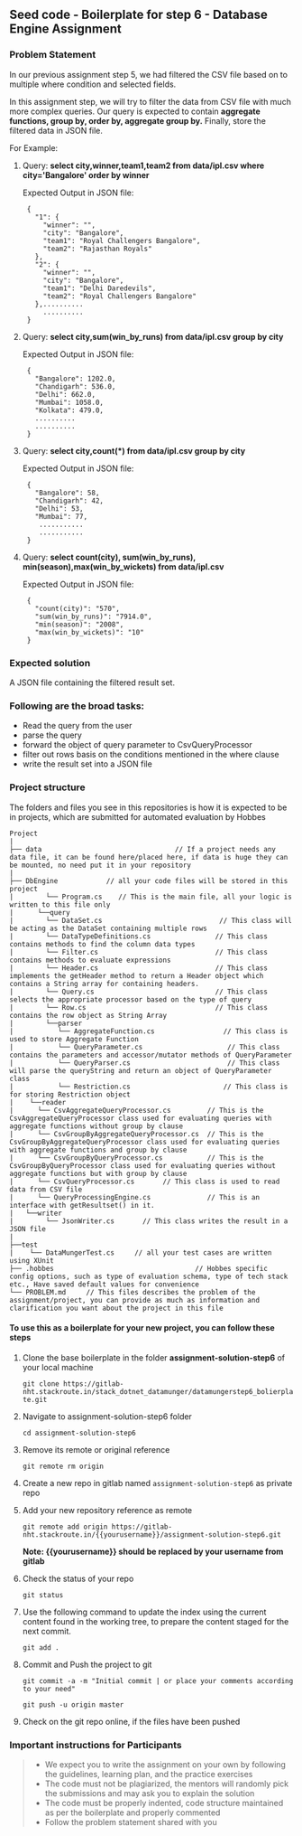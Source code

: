 ## Seed code - Boilerplate for step 6 - Database Engine Assignment

### Problem Statement

In our previous assignment step 5, we had filtered the CSV file based on to multiple where condition and selected fields.

In this assignment step, we will try to filter the data from CSV file with much more complex queries. 
  Our query is expected to contain **aggregate functions, group by, order by, aggregate group by.**
  Finally, store the filtered data in JSON file.

For Example: 

1. Query: **select city,winner,team1,team2 from data/ipl.csv where city='Bangalore' order by winner**
   
    Expected Output in JSON file: 
        
        {
          "1": {
            "winner": "",
            "city": "Bangalore",
            "team1": "Royal Challengers Bangalore",
            "team2": "Rajasthan Royals"
          },
          "2": {
            "winner": "",
            "city": "Bangalore",
            "team1": "Delhi Daredevils",
            "team2": "Royal Challengers Bangalore"
          },..........
            ..........
        } 

2. Query: **select city,sum(win_by_runs) from data/ipl.csv group by city**

    Expected Output in JSON file: 
   
        {
          "Bangalore": 1202.0,
          "Chandigarh": 536.0,
          "Delhi": 662.0,
          "Mumbai": 1058.0,
          "Kolkata": 479.0,
          ..........
          ..........
        }

3. Query: **select city,count(*) from data/ipl.csv group by city**

    Expected Output in JSON file:
   
        {
          "Bangalore": 58,
          "Chandigarh": 42,
          "Delhi": 53,
          "Mumbai": 77,
           ...........
           ........... 
        }

4. Query: **select count(city), sum(win_by_runs), min(season),max(win_by_wickets) from data/ipl.csv**

    Expected Output in JSON file:
   
        {
          "count(city)": "570",
          "sum(win_by_runs)": "7914.0",
          "min(season)": "2008",
          "max(win_by_wickets)": "10"
        }


### Expected solution

A JSON file containing the filtered result set.

### Following are the broad tasks:

- Read the query from the user
- parse the query
- forward the object of query parameter to CsvQueryProcessor
- filter out rows basis on the conditions mentioned in the where clause
- write the result set into a JSON file

### Project structure

The folders and files you see in this repositories is how it is expected to be in projects, which are submitted for automated evaluation by Hobbes

    Project
    |
    ├── data                                 // If a project needs any data file, it can be found here/placed here, if data is huge they can be mounted, no need put it in your repository
    |
    ├── DbEngine            // all your code files will be stored in this project
    |        └── Program.cs    // This is the main file, all your logic is written to this file only   
    |      └──query
    |        └── DataSet.cs                             // This class will be acting as the DataSet containing multiple rows
    |        └── DataTypeDefinitions.cs                // This class contains methods to find the column data types
    |        └── Filter.cs                             // This class contains methods to evaluate expressions
    |        └── Header.cs                             // This class implements the getHeader method to return a Header object which contains a String array for containing headers.
    |        └── Query.cs                              // This class selects the appropriate processor based on the type of query
    |        └── Row.cs                                // This class contains the row object as String Array 
    |        └──parser
    |           └── AggregateFunction.cs                 // This class is used to store Aggregate Function
    |           └── QueryParameter.cs                     // This class contains the parameters and accessor/mutator methods of QueryParameter
    |           └── QueryParser.cs                        // This class will parse the queryString and return an object of QueryParameter class
    |           └── Restriction.cs                       // This class is for storing Restriction object
    |    └──reader
    |      └── CsvAggregateQueryProcessor.cs         // This is the CsvAggregateQueryProcessor class used for evaluating queries with aggregate functions without group by clause
    |      └── CsvGroupByAggregateQueryProcessor.cs  // This is the CsvGroupByAggregateQueryProcessor class used for evaluating queries with aggregate functions and group by clause
    |      └── CsvGroupByQueryProcessor.cs           // This is the CsvGroupByQueryProcessor class used for evaluating queries without aggregate functions but with group by clause
    |      └── CsvQueryProcessor.cs       // This class is used to read data from CSV file
    |      └── QueryProcessingEngine.cs              // This is an interface with getResultset() in it.
    |   └──writer
    |        └── JsonWriter.cs       // This class writes the result in a JSON file
    |
    ├──test
    |    └── DataMungerTest.cs     // all your test cases are written using XUnit
    ├── .hobbes                                   // Hobbes specific config options, such as type of evaluation schema, type of tech stack etc., Have saved default values for convenience
    └── PROBLEM.md     // This files describes the problem of the assignment/project, you can provide as much as information and clarification you want about the project in this file


#### To use this as a boilerplate for your new project, you can follow these steps

1. Clone the base boilerplate in the folder **assignment-solution-step6** of your local machine
     
    `git clone https://gitlab-nht.stackroute.in/stack_dotnet_datamunger/datamungerstep6_bolierplate.git`

2. Navigate to assignment-solution-step6 folder

    `cd assignment-solution-step6`

3. Remove its remote or original reference

     `git remote rm origin`

4. Create a new repo in gitlab named `assignment-solution-step6` as private repo

5. Add your new repository reference as remote

     `git remote add origin https://gitlab-nht.stackroute.in/{{yourusername}}/assignment-solution-step6.git`

     **Note: {{yourusername}} should be replaced by your username from gitlab**

5. Check the status of your repo 
     
     `git status`

6. Use the following command to update the index using the current content found in the working tree, to prepare the content staged for the next commit.

     `git add .`
 
7. Commit and Push the project to git

     `git commit -a -m "Initial commit | or place your comments according to your need"`

     `git push -u origin master`

8. Check on the git repo online, if the files have been pushed

### Important instructions for Participants
> - We expect you to write the assignment on your own by following the guidelines, learning plan, and the practice exercises
> - The code must not be plagiarized, the mentors will randomly pick the submissions and may ask you to explain the solution
> - The code must be properly indented, code structure maintained as per the boilerplate and properly commented
> - Follow the problem statement shared with you